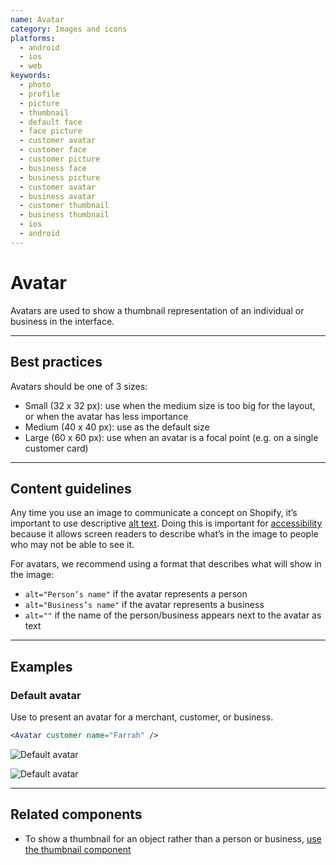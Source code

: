 ```yaml
---
name: Avatar
category: Images and icons
platforms:
  - android
  - ios
  - web
keywords:
  - photo
  - profile
  - picture
  - thumbnail
  - default face
  - face picture
  - customer avatar
  - customer face
  - customer picture
  - business face
  - business picture
  - customer avatar
  - business avatar
  - customer thumbnail
  - business thumbnail
  - ios
  - android
---
```


# Avatar

Avatars are used to show a thumbnail representation of an individual or
business in the interface.

---

## Best practices

Avatars should be one of 3 sizes:

- Small (32 x 32 px): use when the medium size is too big for the layout, or when the avatar has less importance
- Medium (40 x 40 px): use as the default size
- Large (60 x 60 px): use when an avatar is a focal point (e.g. on a single customer card)

---

## Content guidelines

Any time you use an image to communicate a concept on Shopify, it’s important to use descriptive [alt text](/content/alternative-text). Doing this is important for [accessibility](/patterns-and-guides/accessibility) because it allows screen readers to describe what’s in the image to people who may not be able to see it.

For avatars, we recommend using a format that describes what will show in the
image:

- `alt="Person’s name"` if the avatar represents a person
- `alt="Business’s name"` if the avatar represents a business
- `alt=""` if the name of the person/business appears next to the avatar as text

---

## Examples

### Default avatar

Use to present an avatar for a merchant, customer, or business.

```jsx
<Avatar customer name="Farrah" />
```

<!-- content-for: android -->

![Default avatar](components/Avatar/android/default.png)

<!-- /content-for -->

<!-- content-for: ios -->

![Default avatar](components/Avatar/ios/default.png)

<!-- /content-for -->

---

## Related components

- To show a thumbnail for an object rather than a person or business, [use the thumbnail component](/components/images-and-icons/thumbnail)
